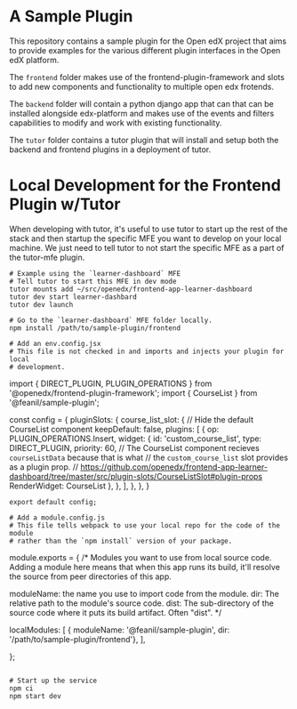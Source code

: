 # A Sample Plugin

This repository contains a sample plugin for the Open edX project that aims to
provide examples for the various different plugin interfaces in the Open edX
platform.

The `frontend` folder makes use of the frontend-plugin-framework and slots to
add new components and functionality to multiple open edx frotends.

The `backend` folder will contain a python django app that can that can be
installed alongside edx-platform and makes use of the events and filters
capabilities to modify and work with existing functionality.

The `tutor` folder contains a tutor plugin that will install and setup both the
backend and frontend plugins in a deployment of tutor.

# Local Development for the Frontend Plugin w/Tutor

When developing with tutor, it's useful to use tutor to start up the rest of
the stack and then startup the specific MFE you want to develop on your local
machine.  We just need to tell tutor to not start the specific MFE as a part of
the tutor-mfe plugin.

```
# Example using the `learner-dashboard` MFE
# Tell tutor to start this MFE in dev mode
tutor mounts add ~/src/openedx/frontend-app-learner-dashboard
tutor dev start learner-dashbard
tutor dev launch

# Go to the `learner-dashboard` MFE folder locally.
npm install /path/to/sample-plugin/frontend

# Add an env.config.jsx
# This file is not checked in and imports and injects your plugin for local
# development.
```
import { DIRECT_PLUGIN, PLUGIN_OPERATIONS } from '@openedx/frontend-plugin-framework';
import { CourseList } from '@feanil/sample-plugin';

const config = {
  pluginSlots: {
    course_list_slot: {
      // Hide the default CourseList component
      keepDefault: false,
      plugins: [
        {
          op: PLUGIN_OPERATIONS.Insert,
          widget: {
            id: 'custom_course_list',
            type: DIRECT_PLUGIN,
            priority: 60,
            // The CourseList component recieves `courseListData` because that is what
            // the `custom_course_list` slot provides as a plugin prop.
            // https://github.com/openedx/frontend-app-learner-dashboard/tree/master/src/plugin-slots/CourseListSlot#plugin-props
            RenderWidget: CourseList
          },
        },
      ],
    },
  },
}
```
export default config;

# Add a module.config.js
# This file tells webpack to use your local repo for the code of the module
# rather than the `npm install` version of your package.
```
module.exports = {
  /*
  Modules you want to use from local source code.  Adding a module here means that when this app
  runs its build, it'll resolve the source from peer directories of this app.

  moduleName: the name you use to import code from the module.
  dir: The relative path to the module's source code.
  dist: The sub-directory of the source code where it puts its build artifact.  Often "dist".
  */

  localModules: [
    { moduleName: '@feanil/sample-plugin', dir: '/path/to/sample-plugin/frontend'},
  ],

};
```

# Start up the service
npm ci
npm start dev
```
